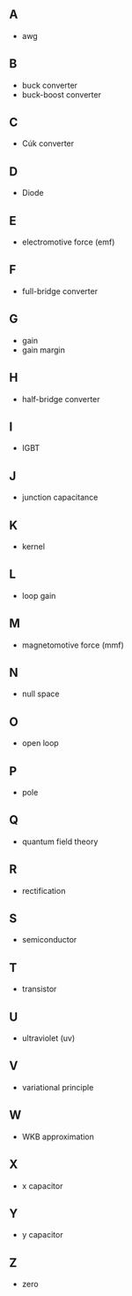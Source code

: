 ## A
- awg

## B
- buck converter
- buck-boost converter

## C
- Cúk converter

## D
- Diode

## E
- electromotive force (emf)

## F
- full-bridge converter

## G
- gain
- gain margin

## H
- half-bridge converter

## I
- IGBT

## J
- junction capacitance

## K
- kernel

## L
- loop gain

## M
- magnetomotive force (mmf)

## N
- null space

## O
- open loop

## P
- pole

## Q
- quantum field theory

## R
- rectification

## S
- semiconductor

## T
- transistor

## U
- ultraviolet (uv)

## V
- variational principle

## W
- WKB approximation

## X
- x capacitor

## Y
- y capacitor

## Z
- zero

